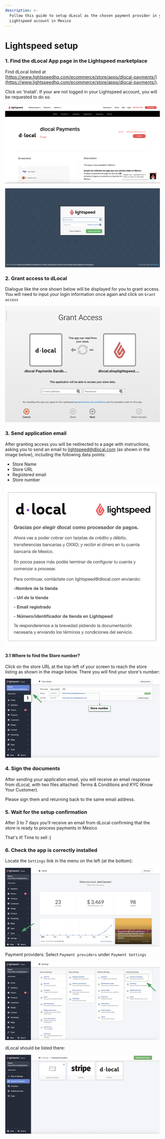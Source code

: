 ```yaml
---
description: >-
  Follow this guide to setup dLocal as the chosen payment provider in your
  Lightspeed account in Mexico
---
```


# Lightspeed setup

### 1. Find the dLocal App page in the Lightspeed marketplace

Find dLocal listed at [https://www.lightspeedhq.com/ecommerce/store/apps/dlocal-payments/](https://www.lightspeedhq.com/ecommerce/store/apps/dlocal-payments/).

Click on 'Install'. If your are not logged in your Lightspeed account, you will be requested to do so. 

![](../.gitbook/assets/screen-shot-2021-01-28-at-3.12.37-pm.png)

![](../.gitbook/assets/screen-shot-2020-12-10-at-2.06.53-pm.png)

### 2. Grant access to dLocal

Dialogue like the one shown below will be displayed for you to grant access. You will need to input your login information once again and click on `Grant access`

![](../.gitbook/assets/screen-shot-2021-01-14-at-5.00.53-pm.png)

### 3. Send application email 

After granting access you will be redirected to a page with instructions, asking you to send an email to lightspeed@dlocal.com \(as shown in the image below\), including the following data points:

* Store Name
* Store URL
* Registered email
* Store number

![](../.gitbook/assets/captura-de-pantalla-2020-12-09-a-la-s-12.21.00.png)

#### 3.1 Where to find the Store number?

Click on the store URL at the top-left of your screen to reach the store listing as shown in the image below. There you will find your store's number:

![](../.gitbook/assets/screen-shot-2021-01-14-at-5.20.10-pm.png)

### 4. Sign the documents

After sending your application email, you will receive an email response from dLocal, with two files attached: Terms & Conditions and KYC \(Know Your Customer\).

Please sign them and returning back to the same email address.

### 5. Wait for the setup confirmation

After 3 to 7 days you’ll receive an email from dLocal confirming that the store is ready to process payments in Mexico

That's it! Time to sell :\)  


### 6. Check the app is correctly installed

Locate the `Settings` link in the menu on the left \(at the bottom\):

![](../.gitbook/assets/screen-shot-2021-01-14-at-5.14.31-pm.png)

Payment providers: Select `Payment providers` under `Payment Settings`

![](../.gitbook/assets/screen-shot-2021-01-14-at-7.04.45-pm.png)

dLocal should be listed there:

![](../.gitbook/assets/screen-shot-2021-01-14-at-4.56.27-pm.png)

